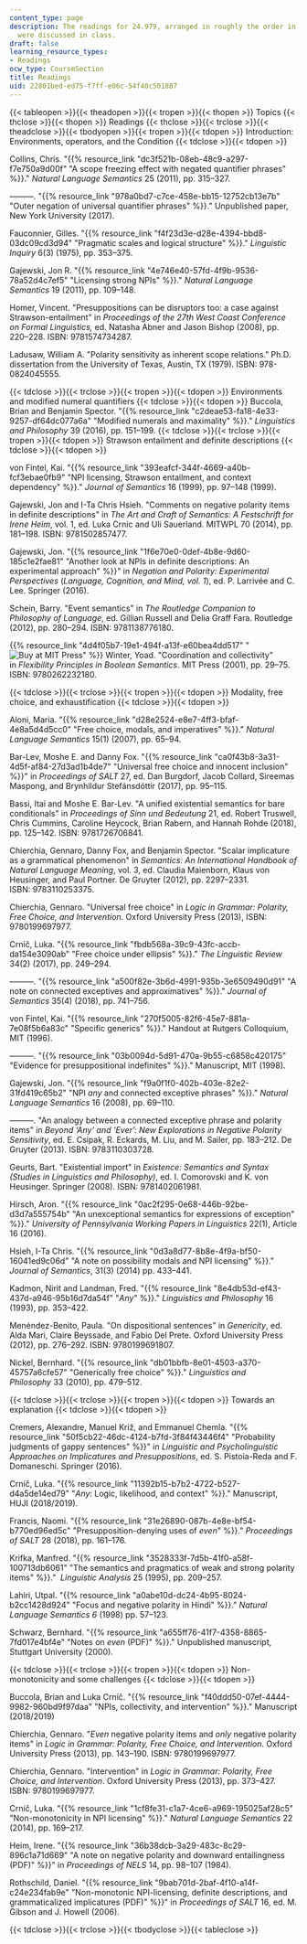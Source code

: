 ```yaml
---
content_type: page
description: The readings for 24.979, arranged in roughly the order in which they
  were discussed in class.
draft: false
learning_resource_types:
- Readings
ocw_type: CourseSection
title: Readings
uid: 22801bed-ed75-f7ff-e06c-54f40c501887
---
```

{{< tableopen >}}{{< theadopen >}}{{< tropen >}}{{< thopen >}}
Topics
{{< thclose >}}{{< thopen >}}
Readings
{{< thclose >}}{{< trclose >}}{{< theadclose >}}{{< tbodyopen >}}{{< tropen >}}{{< tdopen >}}
Introduction: Environments, operators, and the Condition
{{< tdclose >}}{{< tdopen >}}

Collins, Chris. "{{% resource_link "dc3f521b-08eb-48c9-a297-f7e750a9d00f" "A scope freezing effect with negated quantifier phrases" %}}." *Natural Language Semantics* 25 (2011), pp. 315–327.

———. "{{% resource_link "978a0bd7-c7ce-458e-bb15-12752cb13e7b" "Outer negation of universal quantifier phrases" %}}." Unpublished paper, New York University (2017).

Fauconnier, Gilles. "{{% resource_link "f4f23d3e-d28e-4394-bbd8-03dc09cd3d94" "Pragmatic scales and logical structure" %}}." *Linguistic Inquiry* 6(3) (1975), pp. 353–375.

Gajewski, Jon R. "{{% resource_link "4e746e40-57fd-4f9b-9536-78a52d4c7ef5" "Licensing strong NPIs" %}}." *Natural Language Semantics* 19 (2011), pp. 109–148.

Homer, Vincent. "Presuppositions can be disruptors too: a case against Strawson-entailment" in *Proceedings of the 27th West Coast Conference on Formal Linguistics,* ed. Natasha Abner and Jason Bishop (2008), pp. 220–228. ISBN: 9781574734287.

Ladusaw, William A. "Polarity sensitivity as inherent scope relations." Ph.D. dissertation from the University of Texas, Austin, TX (1979). ISBN: 978-0824045555.

{{< tdclose >}}{{< trclose >}}{{< tropen >}}{{< tdopen >}}
Environments and modified numeral quantifiers
{{< tdclose >}}{{< tdopen >}}
Buccola, Brian and Benjamin Spector. "{{% resource_link "c2deae53-fa18-4e33-9257-df64dc077a6a" "Modified numerals and maximality" %}}." *Linguistics and Philosophy* 39 (2016), pp. 151–199.
{{< tdclose >}}{{< trclose >}}{{< tropen >}}{{< tdopen >}}
Strawson entailment and definite descriptions
{{< tdclose >}}{{< tdopen >}}

von Fintel, Kai. "{{% resource_link "393eafcf-344f-4669-a40b-fcf3ebae0fb9" "NPI licensing, Strawson entailment, and context dependency" %}}." *Journal of Semantics* 16 (1999), pp. 97–148 (1999).

Gajewski, Jon and I-Ta Chris Hsieh. "Comments on negative polarity items in definite descriptions" in *The Art and Craft of Semantics: A Festschrift for Irene Heim*, vol. 1, ed. Luka Crnic and Uli Sauerland. MITWPL 70 (2014), pp. 181–198. ISBN: 9781502857477.

Gajewski, Jon. "{{% resource_link "1f6e70e0-0def-4b8e-9d60-185c1e2fae81" "Another look at NPIs in definite descriptions: An experimental approach" %}}" in *Negation and Polarity: Experimental Perspectives* (*Language, Cognition, and Mind, vol. 1*), ed. P. Larrivée and C. Lee. Springer (2016).

Schein, Barry. "Event semantics" in *The Routledge Companion to Philosophy of Language*, ed. Gillian Russell and Delia Graff Fara. Routledge (2012), pp. 280–294. ISBN: 9781138776180.

{{% resource_link "4d4f05b7-19e1-494f-a13f-e60bea4dd517" "![Buy at MIT Press](/images/mp_logo.gif)" %}} Winter, Yoad. "Coordination and collectivity" in *Flexibility Principles in Boolean Semantics*. MIT Press (2001), pp. 29–75. ISBN: 9780262232180.

{{< tdclose >}}{{< trclose >}}{{< tropen >}}{{< tdopen >}}
Modality, free choice, and exhaustification
{{< tdclose >}}{{< tdopen >}}

Aloni, Maria. "{{% resource_link "d28e2524-e8e7-4ff3-bfaf-4e8a5d4d5cc0" "Free choice, modals, and imperatives" %}}." *Natural Language Semantics* 15(1) (2007), pp. 65–94.

Bar-Lev, Moshe E. and Danny Fox. "{{% resource_link "ca0f43b8-3a31-4d5f-af84-27d3ad1b4de7" "Universal free choice and innocent inclusion" %}}" in *Proceedings of SALT* 27, ed. Dan Burgdorf, Jacob Collard, Sireemas Maspong, and Brynhildur Stefánsdóttir (2017), pp. 95–115.

Bassi, Itai and Moshe E. Bar-Lev. "A unified existential semantics for bare conditionals" in *Proceedings of Sinn und Bedeutung* 21, ed. Robert Truswell, Chris Cummins, Caroline Heycock, Brian Rabern, and Hannah Rohde (2018), pp. 125–142. ISBN: 9781726706841.

Chierchia, Gennaro, Danny Fox, and Benjamin Spector. "Scalar implicature as a grammatical phenomenon" in *Semantics: An International Handbook of Natural Language Meaning*, vol. 3, ed. Claudia Maienborn, Klaus von Heusinger, and Paul Portner. De Gruyter (2012), pp. 2297–2331. ISBN: 9783110253375.

Chierchia, Gennaro. "Universal free choice" in *Logic in Grammar: Polarity, Free Choice, and Intervention*. Oxford University Press (2013), ISBN: 9780199697977.

Crnič, Luka. "{{% resource_link "fbdb568a-39c9-43fc-accb-da154e3090ab" "Free choice under ellipsis" %}}." *The Linguistic Review* 34(2) (2017), pp. 249–294.

———. "{{% resource_link "a500f82e-3b6d-4991-935b-3e6509490d91" "A note on connected exceptives and approximatives" %}}." *Journal of Semantics* 35(4) (2018), pp. 741–756.

von Fintel, Kai. "{{% resource_link "270f5005-82f6-45e7-881a-7e08f5b6a83c" "Specific generics" %}}." Handout at Rutgers Colloquium, MIT (1996).

———. "{{% resource_link "03b0094d-5d91-470a-9b55-c6858c420175" "Evidence for presuppositional indefinites" %}}." Manuscript, MIT (1998).

Gajewski, Jon. "{{% resource_link "f9a0f1f0-402b-403e-82e2-31fd419c65b2" "NPI *any* and connected exceptive phrases" %}}." *Natural Language Semantics* 16 (2008), pp. 69–110.

———. "An analogy between a connected exceptive phrase and polarity items" in *Beyond ‘Any’ and ‘Ever’: New Explorations in Negative Polarity Sensitivity*, ed. E. Csipak, R. Eckards, M. Liu, and M. Sailer, pp. 183–212. De Gruyter (2013). ISBN: 9783110303728.

Geurts, Bart. "Existential import" in *Existence: Semantics and Syntax (Studies in Linguistics and Philosophy)*, ed. I. Comorovski and K. von Heusinger. Springer (2008). ISBN: 9781402061981.

Hirsch, Aron. "{{% resource_link "0ac2f295-0e68-446b-92be-d3d7a555754b" "An unexceptional semantics for expressions of exception" %}}." *University of Pennsylvania Working Papers in Linguistics* 22(1), Article 16 (2016).

Hsieh, I-Ta Chris. "{{% resource_link "0d3a8d77-8b8e-4f9a-bf50-16041ed9c06d" "A note on possibility modals and NPI licensing" %}}." *Journal of Semantics*, 31(3) (2014) pp. 433–441. 

Kadmon, Nirit and Landman, Fred. "{{% resource_link "8e4db53d-ef43-437d-a946-95b16d7da54f" "*Any*" %}}." *Linguistics and Philosophy* 16 (1993), pp. 353–422.

Menéndez-Benito, Paula. "On dispositional sentences" in *Genericity*, ed. Alda Mari, Claire Beyssade, and Fabio Del Prete. Oxford University Press (2012), pp. 276–292. ISBN: 9780199691807.

Nickel, Bernhard. "{{% resource_link "db01bbfb-8e01-4503-a370-45757a6cfe57" "Generically free choice" %}}." *Linguistics and Philosophy* 33 (2010), pp. 479–512.

{{< tdclose >}}{{< trclose >}}{{< tropen >}}{{< tdopen >}}
Towards an explanation
{{< tdclose >}}{{< tdopen >}}

Cremers, Alexandre, Manuel Križ, and Emmanuel Chemla. "{{% resource_link "50f5cb22-46dc-4124-b7fd-3f84f43446f4" "Probability judgments of gappy sentences" %}}" in *Linguistic and Psycholinguistic Approaches on Implicatures and Presuppositions*, ed. S. Pistoia-Reda and F. Domaneschi. Springer (2016).

Crnič, Luka. "{{% resource_link "11392b15-b7b2-4722-b527-d4a5de14ed79" "*Any*: Logic, likelihood, and context" %}}." Manuscript, HUJI (2018/2019).

Francis, Naomi. "{{% resource_link "31e26890-087b-4e8e-bf54-b770ed96ed5c" "Presupposition-denying uses of *even*" %}}." *Proceedings of SALT* 28 (2018), pp. 161–176.

Krifka, Manfred. "{{% resource_link "3528333f-7d5b-41f0-a58f-100713db6061" "The semantics and pragmatics of weak and strong polarity items" %}}."  *Linguistic Analysis* 25 (1995), pp. 209–257.

Lahiri, Utpal. "{{% resource_link "a0abe10d-dc24-4b95-8024-b2cc1428d924" "Focus and negative polarity in Hindi" %}}." *Natural Language Semantics 6* (1998) pp. 57–123.

Schwarz, Bernhard. "{{% resource_link "a655ff76-41f7-4358-8865-7fd017e4bf4e" "Notes on *even* (PDF)" %}}." Unpublished manuscript, Stuttgart University (2000).

{{< tdclose >}}{{< trclose >}}{{< tropen >}}{{< tdopen >}}
Non-monotonicity and some challenges
{{< tdclose >}}{{< tdopen >}}

Buccola, Brian and Luka Crnič. "{{% resource_link "f40ddd50-07ef-4444-9982-960bd9f97daa" "NPIs, collectivity, and intervention" %}}." Manuscript (2018/2019)

Chierchia, Gennaro. "*Even* negative polarity items and *only* negative polarity items" in *Logic in Grammar: Polarity, Free Choice, and Intervention*. Oxford University Press (2013), pp. 143–190. ISBN: 9780199697977.

Chierchia, Gennaro. "Intervention" in *Logic in Grammar: Polarity, Free Choice, and Intervention*. Oxford University Press (2013), pp. 373–427. ISBN: 9780199697977.

Crnič, Luka. "{{% resource_link "1cf8fe31-c1a7-4ce6-a969-195025af28c5" "Non-monotonicity in NPI licensing" %}}." *Natural Language Semantics* 22 (2014), pp. 169–217.

Heim, Irene. "{{% resource_link "36b38dcb-3a29-483c-8c29-896c1a71d669" "A note on negative polarity and downward entailingness (PDF)" %}}" in *Proceedings of NELS* 14, pp. 98–107 (1984).

Rothschild, Daniel. "{{% resource_link "9bab701d-2baf-4f10-a14f-c24e234fab9e" "Non-monotonic NPI-licensing, definite descriptions, and grammaticalized implicatures (PDF)" %}}" in *Proceedings of SALT* 16, ed. M. Gibson and J. Howell (2006).

{{< tdclose >}}{{< trclose >}}{{< tbodyclose >}}{{< tableclose >}}